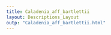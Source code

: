 ```yaml
---
title: Caladenia_aff_bartlettii
layout: Descriptions_Layout 
outp: "Caladenia_aff_bartlettii.html"
---
```



